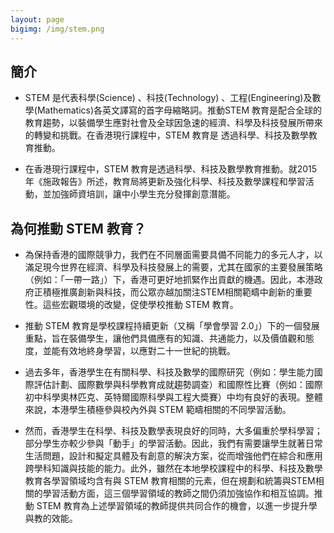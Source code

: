 ```yaml
---
layout: page
bigimg: /img/stem.png
---
```



## 簡介

- STEM 是代表科學(Science) 、科技(Technology) 、工程(Engineering)及數學(Mathematics)各英文譯寫的首字母縮略詞。推動STEM 教育是配合全球的教育趨勢，以裝備學生應對社會及全球因急速的經濟、科學及科技發展所帶來的轉變和挑戰。在香港現行課程中，STEM 教育是 透過科學、科技及數學教育推動。

- 在香港現行課程中，STEM 教育是透過科學、科技及數學教育推動。就2015年《施政報告》所述，教育局將更新及強化科學、科技及數學課程和學習活動，並加強師資培訓，讓中小學生充分發揮創意潛能。 


## 為何推動 STEM 教育？

- 為保持香港的國際競爭力，我們在不同層面需要具備不同能力的多元人才，以滿足現今世界在經濟、科學及科技發展上的需要，尤其在國家的主要發展策略（例如：「一帶一路」）下，香港可更好地抓緊作出貢獻的機遇。因此，本港政府正積極推廣創新與科技，而公眾亦越加關注STEM相關範疇中創新的重要性。這些宏觀環境的改變，促使學校推動 STEM 教育。

- 推動 STEM 教育是學校課程持續更新（又稱「學會學習 2.0」）下的一個發展重點，旨在裝備學生，讓他們具備應有的知識、共通能力，以及價值觀和態度，並能有效地終身學習，以應對二十一世紀的挑戰。

- 過去多年，香港學生在有關科學、科技及數學的國際研究（例如：學生能力國際評估計劃、國際數學與科學教育成就趨勢調查）和國際性比賽（例如：國際初中科學奧林匹克、英特爾國際科學與工程大奬賽）中均有良好的表現。整體來說，本港學生積極參與校內外與 STEM 範疇相關的不同學習活動。

- 然而，香港學生在科學、科技及數學表現良好的同時，大多偏重於學科學習；部分學生亦較少參與「動手」的學習活動。因此，我們有需要讓學生就著日常生活問題，設計和擬定具體及有創意的解決方案，從而增強他們在綜合和應用跨學科知識與技能的能力。此外，雖然在本地學校課程中的科學、科技及數學教育各學習領域均含有與 STEM 教育相關的元素，但在規劃和統籌與STEM相關的學習活動方面，這三個學習領域的教師之間仍須加強協作和相互協調。推動 STEM 教育為上述學習領域的教師提供共同合作的機會，以進一步提升學與教的效能。